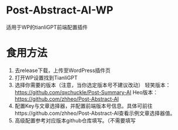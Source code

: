 # Post-Abstract-AI-WP
适用于WP的tianliGPT前端配置插件
# 食用方法
1. 去release下载，上传至WordPress插件页
2. 打开WP设置找到TianliGPT
3. 选择你需要的版本（注意，当你选定版本号不建议改动）
轻笑版本：https://github.com/qxchuckle/Post-Summary-AI
Heo版本：https://github.com/zhheo/Post-Abstract-AI
4. 配置Key与文章选择器，并配置前端版本号信息。具体可前往https://github.com/zhheo/Post-Abstract-AI查看示例文章选择器值。
5. 高级配置参考对应版本github仓库填写。（不需要填写<script>标签）
